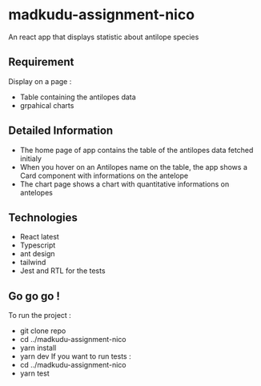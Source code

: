 # madkudu-assignment-nico
An react app that displays statistic about antilope species

## Requirement
Display on a page :
* Table containing the antilopes data
* grpahical charts

## Detailed Information
* The home page of app contains the table of the antilopes data fetched initialy
* When you hover on an Antilopes name on the table, the app shows a Card component with informations on the antelope
* The chart page shows a chart with quantitative informations on antelopes

## Technologies
* React latest
* Typescript
* ant design
* tailwind
* Jest and RTL for the tests

## Go go go !
To run the project :
* git clone repo
* cd ../madkudu-assignment-nico
* yarn install
* yarn dev
If you want to run tests : 
* cd ../madkudu-assignment-nico
* yarn test

